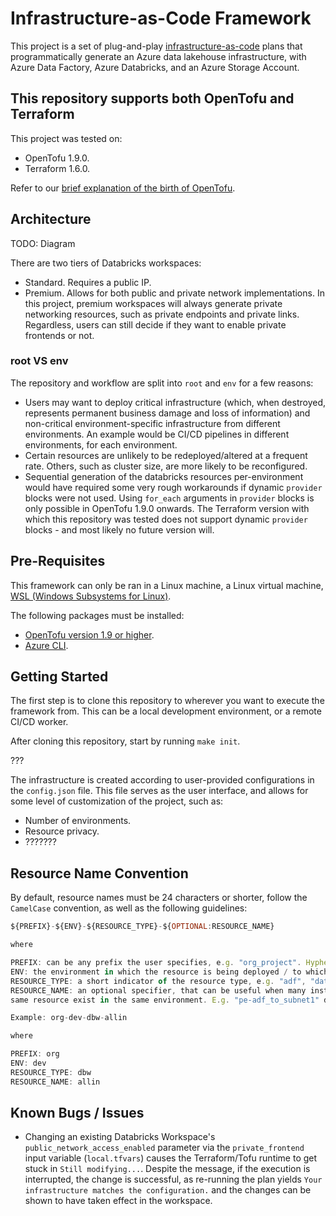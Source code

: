 # Infrastructure-as-Code Framework

This project is a set of plug-and-play [infrastructure-as-code](https://www.hashicorp.com/en/resources/what-is-infrastructure-as-code)
plans that programmatically generate an Azure data lakehouse infrastructure,
with Azure Data Factory, Azure Databricks, and an Azure Storage Account.

## This repository supports both OpenTofu and Terraform

This project was tested on:

- OpenTofu 1.9.0.
- Terraform 1.6.0.

Refer to our [brief explanation of the birth of OpenTofu](./docs/opentofu-vs-terraform.md).

## Architecture

TODO: Diagram

There are two tiers of Databricks workspaces:
- Standard. Requires a public IP.
- Premium. Allows for both public and private network implementations. In this project, premium workspaces will always generate private networking resources, such as private endpoints and private links. Regardless, users can still decide if they want to enable private frontends or not.

### root VS env

The repository and workflow are split into `root` and ``env`` for a few reasons:
- Users may want to deploy critical infrastructure (which, when destroyed, represents permanent business damage and loss of information) and non-critical environment-specific infrastructure from different environments. An example would be CI/CD pipelines in different environments, for each environment.
- Certain resources are unlikely to be redeployed/altered at a frequent rate. Others, such as cluster size, are more likely to be reconfigured.
- Sequential generation of the databricks resources per-environment would have required some very rough workarounds if dynamic `provider` blocks were not used. Using `for_each` arguments in `provider` blocks is only possible in OpenTofu 1.9.0 onwards. The Terraform version with which this repository was tested does not support dynamic `provider` blocks - and most likely no future version will.

## Pre-Requisites

This framework can only be ran in a Linux machine, a Linux virtual machine,
[WSL (Windows Subsystems for Linux)](https://learn.microsoft.com/en-us/windows/wsl/install).

The following packages must be installed:

- [OpenTofu version 1.9 or higher](https://opentofu.org/docs/intro/install/).
- [Azure CLI](https://learn.microsoft.com/en-us/cli/azure/install-azure-cli-linux?pivots=apt).

## Getting Started

The first step is to clone this repository to wherever you want to execute
the framework from. This can be a local development environment, or a remote
CI/CD worker.

After cloning this repository, start by running `make init`.

???

The infrastructure is created according to user-provided configurations in
the ``config.json`` file. This file serves as the user interface, and allows
for some level of customization of the project, such as:

- Number of environments.
- Resource privacy.
- ???????

## Resource Name Convention

By default, resource names must be 24 characters or shorter, follow the
``CamelCase`` convention, as well as the following guidelines:

```js
${PREFIX}-${ENV}-${RESOURCE_TYPE}-${OPTIONAL:RESOURCE_NAME}

where

PREFIX: can be any prefix the user specifies, e.g. "org_project". Hyphens should be avoided.
ENV: the environment in which the resource is being deployed / to which it belongs.
RESOURCE_TYPE: a short indicator of the resource type, e.g. "adf", "databricks", "pe" (private endpoint), etc.
RESOURCE_NAME: an optional specifier, that can be useful when many instances of the
same resource exist in the same environment. E.g. "pe-adf_to_subnet1" designates a private endpoint that connects an Azure Data Factory instance to "subnet 1".

Example: org-dev-dbw-allin

where

PREFIX: org
ENV: dev
RESOURCE_TYPE: dbw
RESOURCE_NAME: allin
```

## Known Bugs / Issues

- Changing an existing Databricks Workspace's `public_network_access_enabled` parameter via the `private_frontend` input variable (`local.tfvars`) causes the Terraform/Tofu runtime to get stuck in `Still modifying...`. Despite the message, if the execution is interrupted, the change is successful, as re-running the plan yields `Your infrastructure matches the configuration.` and the changes can be shown to have taken effect in the workspace.